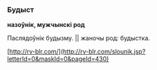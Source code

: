 ### Будыст
**назоўнік, мужчынскі род**

Паслядоўнік будызму. || жаночы род: будыстка.

<a rel="author">[http://rv-blr.com/](http://rv-blr.com/slounik.jsp?letterId=0&maskId=0&pageId=430)</a>
